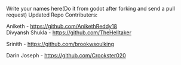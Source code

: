 Write your names here(Do it from godot after forking and send a pull request)
Updated Repo
Contributers:
	
Aniketh - https://github.com/AnikethReddy18  
Divyansh Shukla - https://github.com/TheHelltaker

Srinith - https://github.com/brookwsoulking

Darin Joseph - https://github.com/Crookster020
